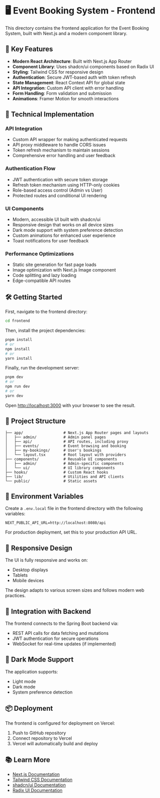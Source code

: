 # 🖥️ Event Booking System - Frontend

This directory contains the frontend application for the Event Booking System, built with Next.js and a modern component library.

## 🌟 Key Features

- **Modern React Architecture**: Built with Next.js App Router
- **Component Library**: Uses shadcn/ui components based on Radix UI
- **Styling**: Tailwind CSS for responsive design
- **Authentication**: Secure JWT-based auth with token refresh
- **State Management**: React Context API for global state
- **API Integration**: Custom API client with error handling
- **Form Handling**: Form validation and submission
- **Animations**: Framer Motion for smooth interactions

## 🚀 Technical Implementation

### API Integration
- Custom API wrapper for making authenticated requests
- API proxy middleware to handle CORS issues
- Token refresh mechanism to maintain sessions
- Comprehensive error handling and user feedback

### Authentication Flow
- JWT authentication with secure token storage
- Refresh token mechanism using HTTP-only cookies
- Role-based access control (Admin vs User)
- Protected routes and conditional UI rendering

### UI Components
- Modern, accessible UI built with shadcn/ui
- Responsive design that works on all device sizes
- Dark mode support with system preference detection
- Custom animations for enhanced user experience
- Toast notifications for user feedback

### Performance Optimizations
- Static site generation for fast page loads
- Image optimization with Next.js Image component
- Code splitting and lazy loading
- Edge-compatible API routes

## 🛠️ Getting Started

First, navigate to the frontend directory:

```bash
cd frontend
```

Then, install the project dependencies:

```bash
pnpm install
# or
npm install
# or
yarn install
```

Finally, run the development server:

```bash
pnpm dev
# or
npm run dev
# or
yarn dev
```

Open [http://localhost:3000](http://localhost:3000) with your browser to see the result.

## 📁 Project Structure

```
├── app/                  # Next.js App Router pages and layouts
│   ├── admin/            # Admin panel pages
│   ├── api/              # API routes, including proxy
│   ├── events/           # Event browsing and booking
│   ├── my-bookings/      # User's bookings
│   └── layout.tsx        # Root layout with providers
├── components/           # Reusable UI components
│   ├── admin/            # Admin-specific components
│   └── ui/               # UI library components
├── hooks/                # Custom React hooks
├── lib/                  # Utilities and API clients
└── public/               # Static assets
```

## 🔧 Environment Variables

Create a `.env.local` file in the frontend directory with the following variables:

```
NEXT_PUBLIC_API_URL=http://localhost:8080/api
```

For production deployment, set this to your production API URL.

## 📱 Responsive Design

The UI is fully responsive and works on:
- Desktop displays
- Tablets
- Mobile devices

The design adapts to various screen sizes and follows modern web practices.

## 🧩 Integration with Backend

The frontend connects to the Spring Boot backend via:
- REST API calls for data fetching and mutations
- JWT authentication for secure operations
- WebSocket for real-time updates (if implemented)

## 🌙 Dark Mode Support

The application supports:
- Light mode
- Dark mode
- System preference detection

## 📦 Deployment

The frontend is configured for deployment on Vercel:

1. Push to GitHub repository
2. Connect repository to Vercel
3. Vercel will automatically build and deploy

## 📚 Learn More

- [Next.js Documentation](https://nextjs.org/docs)
- [Tailwind CSS Documentation](https://tailwindcss.com/docs)
- [shadcn/ui Documentation](https://ui.shadcn.com)
- [Radix UI Documentation](https://www.radix-ui.com)

